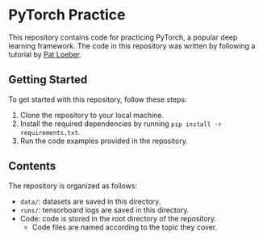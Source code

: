 # PyTorch Practice

This repository contains code for practicing PyTorch, a popular deep learning framework. The code in this repository was written by following a tutorial by [Pat Loeber](https://www.youtube.com/@patloeber).

## Getting Started

To get started with this repository, follow these steps:

1. Clone the repository to your local machine.
2. Install the required dependencies by running `pip install -r requirements.txt`.
3. Run the code examples provided in the repository.

## Contents

The repository is organized as follows:

- `data/`: datasets are saved in this directory.
- `runs/`: tensorboard logs are saved in this directory.
- Code: code is stored in the root directory of the repository.
  - Code files are named according to the topic they cover.